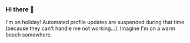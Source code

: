 ### Hi there :wave:

I'm on holiday! Automated profile updates are suspended during that time (because they can't handle me not working...). Imagine I'm on a warm beach somewhere.
